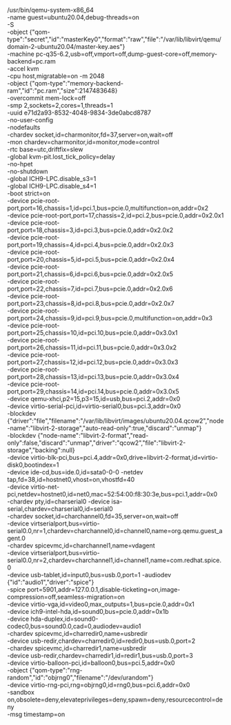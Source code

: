 /usr/bin/qemu-system-x86_64 \
    -name guest=ubuntu20.04,debug-threads=on \
    -S \
    -object {"qom-type":"secret","id":"masterKey0","format":"raw","file":"/var/lib/libvirt/qemu/domain-2-ubuntu20.04/master-key.aes"} \
    -machine pc-q35-6.2,usb=off,vmport=off,dump-guest-core=off,memory-backend=pc.ram \
    -accel kvm \
    -cpu host,migratable=on -m 2048 \
    -object {"qom-type":"memory-backend-ram","id":"pc.ram","size":2147483648} \
    -overcommit mem-lock=off \
    -smp 2,sockets=2,cores=1,threads=1 \
    -uuid e71d2a93-8532-4048-9834-3de0abcd8787 \
    -no-user-config \
    -nodefaults \
    -chardev socket,id=charmonitor,fd=37,server=on,wait=off \
    -mon chardev=charmonitor,id=monitor,mode=control \
    -rtc base=utc,driftfix=slew \
    -global kvm-pit.lost_tick_policy=delay \
    -no-hpet \
    -no-shutdown \
    -global ICH9-LPC.disable_s3=1 \
    -global ICH9-LPC.disable_s4=1 \
    -boot strict=on \
    -device pcie-root-port,port=16,chassis=1,id=pci.1,bus=pcie.0,multifunction=on,addr=0x2 \
    -device pcie-root-port,port=17,chassis=2,id=pci.2,bus=pcie.0,addr=0x2.0x1 \
    -device pcie-root-port,port=18,chassis=3,id=pci.3,bus=pcie.0,addr=0x2.0x2 \
    -device pcie-root-port,port=19,chassis=4,id=pci.4,bus=pcie.0,addr=0x2.0x3 \
    -device pcie-root-port,port=20,chassis=5,id=pci.5,bus=pcie.0,addr=0x2.0x4 \
    -device pcie-root-port,port=21,chassis=6,id=pci.6,bus=pcie.0,addr=0x2.0x5 \
    -device pcie-root-port,port=22,chassis=7,id=pci.7,bus=pcie.0,addr=0x2.0x6 \
    -device pcie-root-port,port=23,chassis=8,id=pci.8,bus=pcie.0,addr=0x2.0x7 \
    -device pcie-root-port,port=24,chassis=9,id=pci.9,bus=pcie.0,multifunction=on,addr=0x3 \
    -device pcie-root-port,port=25,chassis=10,id=pci.10,bus=pcie.0,addr=0x3.0x1 \
    -device pcie-root-port,port=26,chassis=11,id=pci.11,bus=pcie.0,addr=0x3.0x2 \
    -device pcie-root-port,port=27,chassis=12,id=pci.12,bus=pcie.0,addr=0x3.0x3 \
    -device pcie-root-port,port=28,chassis=13,id=pci.13,bus=pcie.0,addr=0x3.0x4 \
    -device pcie-root-port,port=29,chassis=14,id=pci.14,bus=pcie.0,addr=0x3.0x5 \
    -device qemu-xhci,p2=15,p3=15,id=usb,bus=pci.2,addr=0x0 \
    -device virtio-serial-pci,id=virtio-serial0,bus=pci.3,addr=0x0 \
    -blockdev {"driver":"file","filename":"/var/lib/libvirt/images/ubuntu20.04.qcow2","node-name":"libvirt-2-storage","auto-read-only":true,"discard":"unmap"} \
    -blockdev {"node-name":"libvirt-2-format","read-only":false,"discard":"unmap","driver":"qcow2","file":"libvirt-2-storage","backing":null} \
    -device virtio-blk-pci,bus=pci.4,addr=0x0,drive=libvirt-2-format,id=virtio-disk0,bootindex=1 \
    -device ide-cd,bus=ide.0,id=sata0-0-0 -netdev tap,fd=38,id=hostnet0,vhost=on,vhostfd=40 \
    -device virtio-net-pci,netdev=hostnet0,id=net0,mac=52:54:00:f8:30:3e,bus=pci.1,addr=0x0 \
    -chardev pty,id=charserial0 -device isa-serial,chardev=charserial0,id=serial0 \
    -chardev socket,id=charchannel0,fd=35,server=on,wait=off \
    -device virtserialport,bus=virtio-serial0.0,nr=1,chardev=charchannel0,id=channel0,name=org.qemu.guest_agent.0 \
    -chardev spicevmc,id=charchannel1,name=vdagent \
    -device virtserialport,bus=virtio-serial0.0,nr=2,chardev=charchannel1,id=channel1,name=com.redhat.spice.0 \
    -device usb-tablet,id=input0,bus=usb.0,port=1 -audiodev {"id":"audio1","driver":"spice"} \
    -spice port=5901,addr=127.0.0.1,disable-ticketing=on,image-compression=off,seamless-migration=on \
    -device virtio-vga,id=video0,max_outputs=1,bus=pcie.0,addr=0x1 \
    -device ich9-intel-hda,id=sound0,bus=pcie.0,addr=0x1b \
    -device hda-duplex,id=sound0-codec0,bus=sound0.0,cad=0,audiodev=audio1 \
    -chardev spicevmc,id=charredir0,name=usbredir \
    -device usb-redir,chardev=charredir0,id=redir0,bus=usb.0,port=2 \
    -chardev spicevmc,id=charredir1,name=usbredir \
    -device usb-redir,chardev=charredir1,id=redir1,bus=usb.0,port=3 \
    -device virtio-balloon-pci,id=balloon0,bus=pci.5,addr=0x0 \
    -object {"qom-type":"rng-random","id":"objrng0","filename":"/dev/urandom"} \
    -device virtio-rng-pci,rng=objrng0,id=rng0,bus=pci.6,addr=0x0 \
    -sandbox on,obsolete=deny,elevateprivileges=deny,spawn=deny,resourcecontrol=deny \
    -msg timestamp=on
